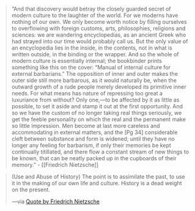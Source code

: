 
> “And that discovery would betray the closely guarded secret of modern culture to the laughter of the world. <span class="underline">For we moderns have nothing of our own. We only become worth notice by filling ourselves to overflowing with foreign customs, arts, philosophies, religions and sciences: we are wandering encyclopedias</span>, as an ancient Greek who had strayed into our time would probably call us. But the only value of an encyclopedia lies in the inside, in the contents, not in what is written outside, in the binding or the wrapper. And so the whole of modern culture is essentially internal; the bookbinder prints something like this on the cover: “Manual of internal culture for external barbarians.” The opposition of inner and outer makes the outer side still more barbarous, as it would naturally be, when the outward growth of a rude people merely developed its primitive inner needs. For what means has nature of repressing too great a luxuriance from without? Only one,—to be affected by it as little as possible, to set it aside and stamp it out at the first opportunity. And so we have the custom of no longer taking real things seriously, we get the feeble personality on which the real and the permanent make so little impression. Men become at last more careless and accommodating in external matters, and the \[Pg 34\] considerable cleft between substance and form is widened; until they have no longer any feeling for barbarism, if only their memories be kept continually titillated, and there flow a constant stream of new things to be known, that can be neatly packed up in the cupboards of their memory.” - [[Friedrich Nietzsche]]

> (Use and Abuse of History) The point is to assimilate the past, to use it in the making of our own life and culture. History is a dead weight on the present.
>
> —via [Quote by Friedrich Nietzsche](https://www.goodreads.com/quotes/1059118-and-that-discovery-would-betray-the-closely-guarded-secret-of)
